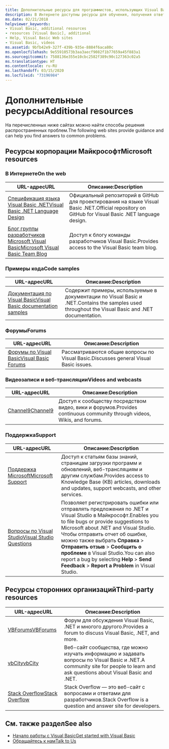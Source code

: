 ```yaml
---
title: Дополнительные ресурсы для программистов, использующих Visual Basic
description: В Интернете доступны ресурсы для обучения, получения ответов на вопросы и дополнительной информации о Visual Basic.
ms.date: 02/21/2018
helpviewer_keywords:
- Visual Basic, additional resources
- resources [Visual Basic], additional
- Help, Visual Basic Web sites
- Visual Basic, videos
ms.assetid: 9bfb42e9-327f-439b-935e-8884f6aca80c
ms.openlocfilehash: 9e55910573b3aa3aecf9082f1b77659a45f883a1
ms.sourcegitcommit: 7588136e355e10cbc2582f389c90c127363c02a5
ms.translationtype: HT
ms.contentlocale: ru-RU
ms.lasthandoff: 03/15/2020
ms.locfileid: "73196984"
---
```

# <a name="additional-resources"></a><span data-ttu-id="2b6d8-103">Дополнительные ресурсы</span><span class="sxs-lookup"><span data-stu-id="2b6d8-103">Additional resources</span></span>

<span data-ttu-id="2b6d8-104">На перечисленных ниже сайтах можно найти способы решения распространенных проблем.</span><span class="sxs-lookup"><span data-stu-id="2b6d8-104">The following web sites provide guidance and can help you find answers to common problems.</span></span>

## <a name="microsoft-resources"></a><span data-ttu-id="2b6d8-105">Ресурсы корпорации Майкрософт</span><span class="sxs-lookup"><span data-stu-id="2b6d8-105">Microsoft resources</span></span>

### <a name="on-the-web"></a><span data-ttu-id="2b6d8-106">В Интернете</span><span class="sxs-lookup"><span data-stu-id="2b6d8-106">On the web</span></span>

|<span data-ttu-id="2b6d8-107">URL-адрес</span><span class="sxs-lookup"><span data-stu-id="2b6d8-107">URL</span></span>|<span data-ttu-id="2b6d8-108">Описание:</span><span class="sxs-lookup"><span data-stu-id="2b6d8-108">Description</span></span>|
|----------|----------------|
|[<span data-ttu-id="2b6d8-109">Спецификация языка Visual Basic .NET</span><span class="sxs-lookup"><span data-stu-id="2b6d8-109">Visual Basic .NET Language Design</span></span>](https://github.com/dotnet/vblang)|<span data-ttu-id="2b6d8-110">Официальный репозиторий в GitHub для проектирования на языке Visual Basic .NET.</span><span class="sxs-lookup"><span data-stu-id="2b6d8-110">Official repository on GitHub for Visual Basic .NET language design.</span></span>|
|[<span data-ttu-id="2b6d8-111">Блог группы разработчиков Microsoft Visual Basic</span><span class="sxs-lookup"><span data-stu-id="2b6d8-111">Microsoft Visual Basic Team Blog</span></span>](https://devblogs.microsoft.com/vbteam/)|<span data-ttu-id="2b6d8-112">Доступ к блогу команды разработчиков Visual Basic.</span><span class="sxs-lookup"><span data-stu-id="2b6d8-112">Provides access to the Visual Basic team blog.</span></span>|

### <a name="code-samples"></a><span data-ttu-id="2b6d8-113">Примеры кода</span><span class="sxs-lookup"><span data-stu-id="2b6d8-113">Code samples</span></span>

|<span data-ttu-id="2b6d8-114">URL-адрес</span><span class="sxs-lookup"><span data-stu-id="2b6d8-114">URL</span></span>|<span data-ttu-id="2b6d8-115">Описание:</span><span class="sxs-lookup"><span data-stu-id="2b6d8-115">Description</span></span>|
|----------|----------------|
|[<span data-ttu-id="2b6d8-116">Документация по Visual Basic</span><span class="sxs-lookup"><span data-stu-id="2b6d8-116">Visual Basic documentation samples</span></span>](https://github.com/dotnet/samples/tree/master/snippets/visualbasic)|<span data-ttu-id="2b6d8-117">Содержит примеры, используемые в документации по Visual Basic и .NET.</span><span class="sxs-lookup"><span data-stu-id="2b6d8-117">Contains the samples used throughout the Visual Basic and .NET documentation.</span></span>|

### <a name="forums"></a><span data-ttu-id="2b6d8-118">Форумы</span><span class="sxs-lookup"><span data-stu-id="2b6d8-118">Forums</span></span>

|<span data-ttu-id="2b6d8-119">URL-адрес</span><span class="sxs-lookup"><span data-stu-id="2b6d8-119">URL</span></span>|<span data-ttu-id="2b6d8-120">Описание:</span><span class="sxs-lookup"><span data-stu-id="2b6d8-120">Description</span></span>|
|----------|----------------|
|[<span data-ttu-id="2b6d8-121">Форумы по Visual Basic</span><span class="sxs-lookup"><span data-stu-id="2b6d8-121">Visual Basic Forums</span></span>](https://social.msdn.microsoft.com/Forums/vstudio/home?forum=vbgeneral)|<span data-ttu-id="2b6d8-122">Рассматриваются общие вопросы по Visual Basic.</span><span class="sxs-lookup"><span data-stu-id="2b6d8-122">Discusses general Visual Basic issues.</span></span>|

### <a name="videos-and-webcasts"></a><span data-ttu-id="2b6d8-123">Видеозаписи и веб-трансляции</span><span class="sxs-lookup"><span data-stu-id="2b6d8-123">Videos and webcasts</span></span>

|<span data-ttu-id="2b6d8-124">URL-адрес</span><span class="sxs-lookup"><span data-stu-id="2b6d8-124">URL</span></span>|<span data-ttu-id="2b6d8-125">Описание:</span><span class="sxs-lookup"><span data-stu-id="2b6d8-125">Description</span></span>|
|----------|----------------|
|[<span data-ttu-id="2b6d8-126">Channel9</span><span class="sxs-lookup"><span data-stu-id="2b6d8-126">Channel9</span></span>](https://channel9.msdn.com/)|<span data-ttu-id="2b6d8-127">Доступ к сообществу посредством видео, вики и форумов.</span><span class="sxs-lookup"><span data-stu-id="2b6d8-127">Provides continuous community through videos, Wikis, and forums.</span></span>|

### <a name="support"></a><span data-ttu-id="2b6d8-128">Поддержка</span><span class="sxs-lookup"><span data-stu-id="2b6d8-128">Support</span></span>

|<span data-ttu-id="2b6d8-129">URL-адрес</span><span class="sxs-lookup"><span data-stu-id="2b6d8-129">URL</span></span>|<span data-ttu-id="2b6d8-130">Описание:</span><span class="sxs-lookup"><span data-stu-id="2b6d8-130">Description</span></span>|
|----------|----------------|
|[<span data-ttu-id="2b6d8-131">Поддержка Microsoft</span><span class="sxs-lookup"><span data-stu-id="2b6d8-131">Microsoft Support</span></span>](https://support.microsoft.com)|<span data-ttu-id="2b6d8-132">Доступ к статьям базы знаний, страницам загрузки программ и обновлений, веб-трансляциям и другим службам.</span><span class="sxs-lookup"><span data-stu-id="2b6d8-132">Provides access to Knowledge Base (KB) articles, downloads and updates, support webcasts, and other services.</span></span>|
|[<span data-ttu-id="2b6d8-133">Вопросы по Visual Studio</span><span class="sxs-lookup"><span data-stu-id="2b6d8-133">Visual Studio Questions</span></span>](https://developercommunity.visualstudio.com)|<span data-ttu-id="2b6d8-134">Позволяет регистрировать ошибки или отправлять предложения по .NET и Visual Studio в Майкрософт.</span><span class="sxs-lookup"><span data-stu-id="2b6d8-134">Enables you to file bugs or provide suggestions to Microsoft about .NET and Visual Studio.</span></span> <span data-ttu-id="2b6d8-135">Чтобы отправить отчет об ошибке, можно также выбрать **Справка** > **Отправить отзыв** > **Сообщить о проблеме** в Visual Studio.</span><span class="sxs-lookup"><span data-stu-id="2b6d8-135">You can also report a bug by selecting **Help** > **Send Feedback** > **Report a Problem** in Visual Studio.</span></span>|

## <a name="third-party-resources"></a><span data-ttu-id="2b6d8-136">Ресурсы сторонних организаций</span><span class="sxs-lookup"><span data-stu-id="2b6d8-136">Third-party resources</span></span>

|<span data-ttu-id="2b6d8-137">URL-адрес</span><span class="sxs-lookup"><span data-stu-id="2b6d8-137">URL</span></span>|<span data-ttu-id="2b6d8-138">Описание:</span><span class="sxs-lookup"><span data-stu-id="2b6d8-138">Description</span></span>|
|----------|----------------|
|[<span data-ttu-id="2b6d8-139">VBForums</span><span class="sxs-lookup"><span data-stu-id="2b6d8-139">VBForums</span></span>](http://www.vbforums.com/)|<span data-ttu-id="2b6d8-140">Форум для обсуждения Visual Basic, .NET и многого другого.</span><span class="sxs-lookup"><span data-stu-id="2b6d8-140">Provides a forum to discuss Visual Basic, .NET, and more.</span></span>|
|[<span data-ttu-id="2b6d8-141">vbCity</span><span class="sxs-lookup"><span data-stu-id="2b6d8-141">vbCity</span></span>](http://vbcity.com/)|<span data-ttu-id="2b6d8-142">Веб-сайт сообщества, где можно изучать информацию и задавать вопросы по Visual Basic и .NET.</span><span class="sxs-lookup"><span data-stu-id="2b6d8-142">A community site for people to learn and ask questions about Visual Basic and .NET.</span></span>|
|[<span data-ttu-id="2b6d8-143">Stack Overflow</span><span class="sxs-lookup"><span data-stu-id="2b6d8-143">Stack Overflow</span></span>](https://stackoverflow.com/questions/tagged/vb.net)|<span data-ttu-id="2b6d8-144">Stack Overflow — это веб-сайт с вопросами и ответами для разработчиков.</span><span class="sxs-lookup"><span data-stu-id="2b6d8-144">Stack Overflow is a question and answer site for developers.</span></span>|

## <a name="see-also"></a><span data-ttu-id="2b6d8-145">См. также раздел</span><span class="sxs-lookup"><span data-stu-id="2b6d8-145">See also</span></span>

- [<span data-ttu-id="2b6d8-146">Начало работы с Visual Basic</span><span class="sxs-lookup"><span data-stu-id="2b6d8-146">Get started with Visual Basic</span></span>](../../visual-basic/getting-started/index.md)
- [<span data-ttu-id="2b6d8-147">Обращайтесь к нам</span><span class="sxs-lookup"><span data-stu-id="2b6d8-147">Talk to Us</span></span>](/visualstudio/ide/feedback-options)
